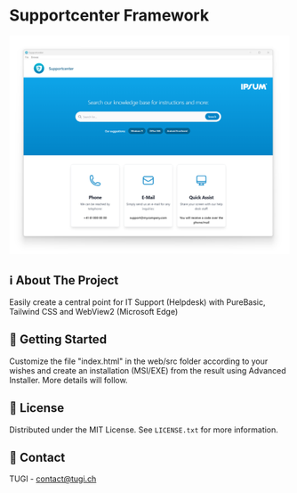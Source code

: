 # Supportcenter Framework
![App Screenshot](Screenshot.png)


<!-- ABOUT THE PROJECT -->
## ℹ️  About The Project
Easily create a central point for IT Support (Helpdesk) with PureBasic, Tailwind CSS and WebView2 (Microsoft Edge)


<!-- GETTING STARTED -->
## 🚀 Getting Started
Customize the file "index.html" in the web/src folder according to your wishes and create an installation (MSI/EXE) from the result using Advanced Installer.
More details will follow.


<!-- LICENSE -->
## 📃 License
Distributed under the MIT License. See `LICENSE.txt` for more information.


<!-- CONTACT -->
## 📧 Contact
TUGI - [contact@tugi.ch](mailto:contact@tugi.ch)<br>
